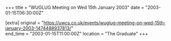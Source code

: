 +++
title = "WUGLUG Meeting on Wed 15th January 2003"
date = "2003-01-15T06:30:00Z"

[extra]
original = "https://uwcs.co.uk/events/wuglug-meeting-on-wed-15th-january-2003-1474488937813/"    
end_time = "2003-01-15T11:00:00Z"
location = "The Graduate"
+++



